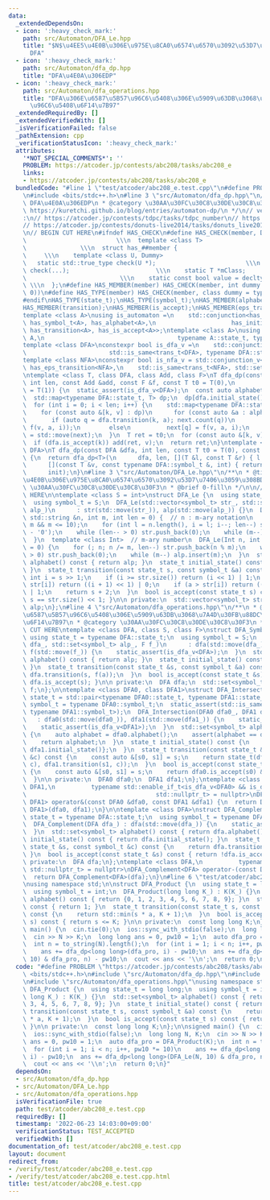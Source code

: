 ```yaml
---
data:
  _extendedDependsOn:
  - icon: ':heavy_check_mark:'
    path: src/Automaton/DFA_Le.hpp
    title: "$N$\u4EE5\u4E0B\u306E\u975E\u8CA0\u6574\u6570\u3092\u53D7\u7406\u3059\u308B\
      DFA"
  - icon: ':heavy_check_mark:'
    path: src/Automaton/dfa_dp.hpp
    title: "DFA\u4E0A\u306EDP"
  - icon: ':heavy_check_mark:'
    path: src/Automaton/dfa_operations.hpp
    title: "DFA\u306E\u6587\u5B57\u96C6\u5408\u306E\u5909\u63DB\u3068\u7A4D\u30FB\u88DC\
      \u96C6\u5408\u6F14\u7B97"
  _extendedRequiredBy: []
  _extendedVerifiedWith: []
  _isVerificationFailed: false
  _pathExtension: cpp
  _verificationStatusIcon: ':heavy_check_mark:'
  attributes:
    '*NOT_SPECIAL_COMMENTS*': ''
    PROBLEM: https://atcoder.jp/contests/abc208/tasks/abc208_e
    links:
    - https://atcoder.jp/contests/abc208/tasks/abc208_e
  bundledCode: "#line 1 \"test/atcoder/abc208_e.test.cpp\"\n#define PROBLEM \"https://atcoder.jp/contests/abc208/tasks/abc208_e\"\
    \n#include <bits/stdc++.h>\n#line 3 \"src/Automaton/dfa_dp.hpp\"\n/**\n * @title\
    \ DFA\u4E0A\u306EDP\n * @category \u30AA\u30FC\u30C8\u30DE\u30C8\u30F3\n * @see\
    \ https://kuretchi.github.io/blog/entries/automaton-dp/\n */\n// verify\u7528\
    :\n// https://atcoder.jp/contests/tdpc/tasks/tdpc_number\n// https://atcoder.jp/contests/abc029/tasks/abc029_d\n\
    // https://atcoder.jp/contests/donuts-live2014/tasks/donuts_live2014_2\n// https://atcoder.jp/contests/joi2012yo/tasks/joi2012yo_f\n\
    \n// BEGIN CUT HERE\n#ifndef HAS_CHECK\n#define HAS_CHECK(member, Dummy)     \
    \                         \\\n  template <class T>                           \
    \               \\\n  struct has_##member {                                  \
    \     \\\n    template <class U, Dummy>                                 \\\n \
    \   static std::true_type check(U *);                         \\\n    static std::false_type\
    \ check(...);                        \\\n    static T *mClass;               \
    \                          \\\n    static const bool value = decltype(check(mClass))::value;\
    \ \\\n  };\n#define HAS_MEMBER(member) HAS_CHECK(member, int dummy = (&U::member,\
    \ 0))\n#define HAS_TYPE(member) HAS_CHECK(member, class dummy = typename U::member)\n\
    #endif\nHAS_TYPE(state_t);\nHAS_TYPE(symbol_t);\nHAS_MEMBER(alphabet);\nHAS_MEMBER(initial_state);\n\
    HAS_MEMBER(transition);\nHAS_MEMBER(is_accept);\nHAS_MEMBER(eps_transition);\n\
    template <class A>\nusing is_automaton =\n    std::conjunction<has_state_t<A>,\
    \ has_symbol_t<A>, has_alphabet<A>,\n                     has_initial_state<A>,\
    \ has_transition<A>, has_is_accept<A>>;\ntemplate <class A>\nusing trans_t = std::invoke_result_t<decltype(&A::transition),\
    \ A,\n                                     typename A::state_t, typename A::symbol_t>;\n\
    template <class DFA>\nconstexpr bool is_dfa_v =\n    std::conjunction_v<is_automaton<DFA>,\n\
    \                       std::is_same<trans_t<DFA>, typename DFA::state_t>>;\n\
    template <class NFA>\nconstexpr bool is_nfa_v = std::conjunction_v<\n    is_automaton<NFA>,\
    \ has_eps_transition<NFA>,\n    std::is_same<trans_t<NFA>, std::set<typename NFA::state_t>>>;\n\
    \ntemplate <class T, class DFA, class Add, class F>\nT dfa_dp(const DFA &dfa,\
    \ int len, const Add &add, const F &f, const T t0 = T(0),\n         const T init\
    \ = T(1)) {\n  static_assert(is_dfa_v<DFA>);\n  const auto alphabet = dfa.alphabet();\n\
    \  std::map<typename DFA::state_t, T> dp;\n  dp[dfa.initial_state()] = init;\n\
    \  for (int i = 0; i < len; i++) {\n    std::map<typename DFA::state_t, T> next;\n\
    \    for (const auto &[k, v] : dp)\n      for (const auto &a : alphabet) {\n \
    \       if (auto q = dfa.transition(k, a); next.count(q))\n          add(next[q],\
    \ f(v, a, i));\n        else\n          next[q] = f(v, a, i);\n      }\n    dp\
    \ = std::move(next);\n  }\n  T ret = t0;\n  for (const auto &[k, v] : dp)\n  \
    \  if (dfa.is_accept(k)) add(ret, v);\n  return ret;\n}\ntemplate <class T, class\
    \ DFA>\nT dfa_dp(const DFA &dfa, int len, const T t0 = T(0), const T init = T(1))\
    \ {\n  return dfa_dp<T>(\n      dfa, len, [](T &l, const T &r) { l += r; },\n\
    \      [](const T &v, const typename DFA::symbol_t &, int) { return v; }, t0,\n\
    \      init);\n}\n#line 3 \"src/Automaton/DFA_Le.hpp\"\n/**\n * @title $N$\u4EE5\
    \u4E0B\u306E\u975E\u8CA0\u6574\u6570\u3092\u53D7\u7406\u3059\u308BDFA\n * @category\
    \ \u30AA\u30FC\u30C8\u30DE\u30C8\u30F3\n * @brief 0-fill\n */\n\n// BEGIN CUT\
    \ HERE\n\ntemplate <class S = int>\nstruct DFA_Le {\n  using state_t = int;\n\
    \  using symbol_t = S;\n  DFA_Le(std::vector<symbol_t> str_, std::set<symbol_t>\
    \ alp_)\n      : str(std::move(str_)), alp(std::move(alp_)) {}\n  DFA_Le(const\
    \ std::string &n, int m, int len = 0) {  // n : m-ary notation\n    assert(2 <=\
    \ m && m <= 10);\n    for (int l = n.length(), i = l; i--; len--) str.push_back(n[i]\
    \ - '0');\n    while (len-- > 0) str.push_back(0);\n    while (m--) alp.insert(m);\n\
    \  }\n  template <class Int>  // m-ary number\n  DFA_Le(Int n, int m, int len\
    \ = 0) {\n    for (; n; n /= m, len--) str.push_back(n % m);\n    while (len--\
    \ > 0) str.push_back(0);\n    while (m--) alp.insert(m);\n  }\n  std::set<symbol_t>\
    \ alphabet() const { return alp; }\n  state_t initial_state() const { return 0;\
    \ }\n  state_t transition(const state_t s, const symbol_t &a) const {\n    const\
    \ int i = s >> 1;\n    if (i >= str.size()) return (i << 1) | 1;\n    if (a <\
    \ str[i]) return ((i + 1) << 1) | 0;\n    if (a > str[i]) return ((i + 1) << 1)\
    \ | 1;\n    return s + 2;\n  }\n  bool is_accept(const state_t s) const { return\
    \ s == str.size() << 1; }\n\n private:\n  std::vector<symbol_t> str;\n  std::set<symbol_t>\
    \ alp;\n};\n#line 4 \"src/Automaton/dfa_operations.hpp\"\n/**\n * @title DFA\u306E\
    \u6587\u5B57\u96C6\u5408\u306E\u5909\u63DB\u3068\u7A4D\u30FB\u88DC\u96C6\u5408\
    \u6F14\u7B97\n * @category \u30AA\u30FC\u30C8\u30DE\u30C8\u30F3\n */\n\n// BEGIN\
    \ CUT HERE\ntemplate <class DFA, class S, class F>\nstruct DFA_SymbolMap {\n \
    \ using state_t = typename DFA::state_t;\n  using symbol_t = S;\n  DFA_SymbolMap(DFA\
    \ dfa_, std::set<symbol_t> alp_, F f_)\n      : dfa(std::move(dfa_)), alp(std::move(alp_)),\
    \ f(std::move(f_)) {\n    static_assert(is_dfa_v<DFA>);\n  }\n  std::set<symbol_t>\
    \ alphabet() const { return alp; }\n  state_t initial_state() const { return dfa.initial_state();\
    \ }\n  state_t transition(const state_t &s, const symbol_t &a) const {\n    return\
    \ dfa.transition(s, f(a));\n  }\n  bool is_accept(const state_t &s) const { return\
    \ dfa.is_accept(s); }\n\n private:\n  DFA dfa;\n  std::set<symbol_t> alp;\n  F\
    \ f;\n};\n\ntemplate <class DFA0, class DFA1>\nstruct DFA_Intersection {\n  using\
    \ state_t = std::pair<typename DFA0::state_t, typename DFA1::state_t>;\n  using\
    \ symbol_t = typename DFA0::symbol_t;\n  static_assert(std::is_same_v<symbol_t,\
    \ typename DFA1::symbol_t>);\n  DFA_Intersection(DFA0 dfa0_, DFA1 dfa1_)\n   \
    \   : dfa0(std::move(dfa0_)), dfa1(std::move(dfa1_)) {\n    static_assert(is_dfa_v<DFA0>);\n\
    \    static_assert(is_dfa_v<DFA1>);\n  }\n  std::set<symbol_t> alphabet() const\
    \ {\n    auto alphabet = dfa0.alphabet();\n    assert(alphabet == dfa1.alphabet());\n\
    \    return alphabet;\n  }\n  state_t initial_state() const {\n    return {dfa0.initial_state(),\
    \ dfa1.initial_state()};\n  }\n  state_t transition(const state_t &s, const symbol_t\
    \ &c) const {\n    const auto &[s0, s1] = s;\n    return state_t(dfa0.transition(s0,\
    \ c), dfa1.transition(s1, c));\n  }\n  bool is_accept(const state_t &s) const\
    \ {\n    const auto &[s0, s1] = s;\n    return dfa0.is_accept(s0) && dfa1.is_accept(s1);\n\
    \  }\n\n private:\n  DFA0 dfa0;\n  DFA1 dfa1;\n};\ntemplate <class DFA0, class\
    \ DFA1,\n          typename std::enable_if_t<is_dfa_v<DFA0> && is_dfa_v<DFA1>,\n\
    \                                    std::nullptr_t> = nullptr>\nDFA_Intersection<DFA0,\
    \ DFA1> operator&(const DFA0 &dfa0, const DFA1 &dfa1) {\n  return DFA_Intersection<DFA0,\
    \ DFA1>(dfa0, dfa1);\n}\n\ntemplate <class DFA>\nstruct DFA_Complement {\n  using\
    \ state_t = typename DFA::state_t;\n  using symbol_t = typename DFA::symbol_t;\n\
    \  DFA_Complement(DFA dfa_) : dfa(std::move(dfa_)) {\n    static_assert(is_dfa_v<DFA>);\n\
    \  }\n  std::set<symbol_t> alphabet() const { return dfa.alphabet(); }\n  state_t\
    \ initial_state() const { return dfa.initial_state(); }\n  state_t transition(const\
    \ state_t &s, const symbol_t &c) const {\n    return dfa.transition(s, c);\n \
    \ }\n  bool is_accept(const state_t &s) const { return !dfa.is_accept(s); }\n\n\
    \ private:\n  DFA dfa;\n};\ntemplate <class DFA,\n          typename std::enable_if_t<is_dfa_v<DFA>,\
    \ std::nullptr_t> = nullptr>\nDFA_Complement<DFA> operator-(const DFA &dfa) {\n\
    \  return DFA_Complement<DFA>(dfa);\n}\n#line 6 \"test/atcoder/abc208_e.test.cpp\"\
    \nusing namespace std;\n\nstruct DFA_Product {\n  using state_t = long long;\n\
    \  using symbol_t = int;\n  DFA_Product(long long K_) : K(K_) {}\n  std::set<symbol_t>\
    \ alphabet() const { return {0, 1, 2, 3, 4, 5, 6, 7, 8, 9}; }\n  state_t initial_state()\
    \ const { return 1; }\n  state_t transition(const state_t s, const symbol_t &a)\
    \ const {\n    return std::min(s * a, K + 1);\n  }\n  bool is_accept(const state_t\
    \ s) const { return s <= K; }\n\n private:\n  const long long K;\n};\n\nsigned\
    \ main() {\n  cin.tie(0);\n  ios::sync_with_stdio(false);\n  long long N, K;\n\
    \  cin >> N >> K;\n  long long ans = 0, pw10 = 1;\n  auto dfa_pro = DFA_Product(K);\n\
    \  int n = to_string(N).length();\n  for (int i = 1; i < n; i++, pw10 *= 10)\n\
    \    ans += dfa_dp<long long>(dfa_pro, i) - pw10;\n  ans += dfa_dp<long long>(DFA_Le(N,\
    \ 10) & dfa_pro, n) - pw10;\n  cout << ans << '\\n';\n  return 0;\n}\n"
  code: "#define PROBLEM \"https://atcoder.jp/contests/abc208/tasks/abc208_e\"\n#include\
    \ <bits/stdc++.h>\n#include \"src/Automaton/dfa_dp.hpp\"\n#include \"src/Automaton/DFA_Le.hpp\"\
    \n#include \"src/Automaton/dfa_operations.hpp\"\nusing namespace std;\n\nstruct\
    \ DFA_Product {\n  using state_t = long long;\n  using symbol_t = int;\n  DFA_Product(long\
    \ long K_) : K(K_) {}\n  std::set<symbol_t> alphabet() const { return {0, 1, 2,\
    \ 3, 4, 5, 6, 7, 8, 9}; }\n  state_t initial_state() const { return 1; }\n  state_t\
    \ transition(const state_t s, const symbol_t &a) const {\n    return std::min(s\
    \ * a, K + 1);\n  }\n  bool is_accept(const state_t s) const { return s <= K;\
    \ }\n\n private:\n  const long long K;\n};\n\nsigned main() {\n  cin.tie(0);\n\
    \  ios::sync_with_stdio(false);\n  long long N, K;\n  cin >> N >> K;\n  long long\
    \ ans = 0, pw10 = 1;\n  auto dfa_pro = DFA_Product(K);\n  int n = to_string(N).length();\n\
    \  for (int i = 1; i < n; i++, pw10 *= 10)\n    ans += dfa_dp<long long>(dfa_pro,\
    \ i) - pw10;\n  ans += dfa_dp<long long>(DFA_Le(N, 10) & dfa_pro, n) - pw10;\n\
    \  cout << ans << '\\n';\n  return 0;\n}"
  dependsOn:
  - src/Automaton/dfa_dp.hpp
  - src/Automaton/DFA_Le.hpp
  - src/Automaton/dfa_operations.hpp
  isVerificationFile: true
  path: test/atcoder/abc208_e.test.cpp
  requiredBy: []
  timestamp: '2022-06-23 14:03:00+09:00'
  verificationStatus: TEST_ACCEPTED
  verifiedWith: []
documentation_of: test/atcoder/abc208_e.test.cpp
layout: document
redirect_from:
- /verify/test/atcoder/abc208_e.test.cpp
- /verify/test/atcoder/abc208_e.test.cpp.html
title: test/atcoder/abc208_e.test.cpp
---
```

